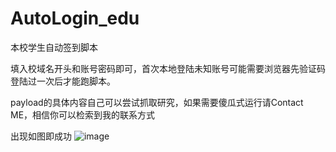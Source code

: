 # AutoLogin_edu
本校学生自动签到脚本

填入校域名开头和账号密码即可，首次本地登陆未知账号可能需要浏览器先验证码登陆过一次后才能跑脚本。

payload的具体内容自己可以尝试抓取研究，如果需要傻瓜式运行请Contact ME，相信你可以检索到我的联系方式

出现如图即成功
![image](https://github.com/user-attachments/assets/01e66f2e-51b8-4395-94d9-7b571ecc104a)
